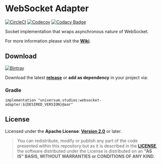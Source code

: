 WebSocket Adapter
===============

[![CircleCI](https://circleci.com/gh/universum-studios/websocket_adapter.svg?style=svg)](https://circleci.com/gh/universum-studios/websocket_adapter)
[![Codecov](https://codecov.io/gh/universum-studios/websocket_adapter/branch/master/graph/badge.svg)](https://codecov.io/gh/universum-studios/websocket_adapter)
[![Codacy Badge](https://api.codacy.com/project/badge/Grade/16c8243fd02a4b72b7c949ebee0297e2)](https://www.codacy.com/app/universum-studios/websocket_adapter?utm_source=github.com&amp;utm_medium=referral&amp;utm_content=universum-studios/websocket_adapter&amp;utm_campaign=Badge_Grade)

Socket implementation that wraps asynchronous nature of WebSocket.

For more information please visit the **[Wiki](https://github.com/universum-studios/websocket_adapter/wiki)**.

## Download ##
[![Bintray](https://api.bintray.com/packages/universum-studios/java/universum.studios%3Awebsocket-adapter/images/download.svg) ](https://bintray.com/universum-studios/java/universum.studios%3Awebsocket-adapter/_latestVersion)

Download the latest **[release](https://github.com/universum-studios/websocket_adapter/releases "Latest Releases page")** or **add as dependency** in your project via:

### Gradle ###

    implementation "universum.studios:websocket-adapter:${DESIRED_VERSION}@aar"

## License ##

Licensed under the **Apache License**: **[Version 2.0](http://www.apache.org/licenses/LICENSE-2.0)** or later.

> You can redistribute, modify or publish any part of the code presented within this repository but as it is described in the [**LICENSE**](https://github.com/universum-studios/websocket_adapter/blob/master/LICENSE.md), the software distributed under the License is distributed on an **"AS IS" BASIS, WITHOUT WARRANTIES or CONDITIONS OF ANY KIND**.
